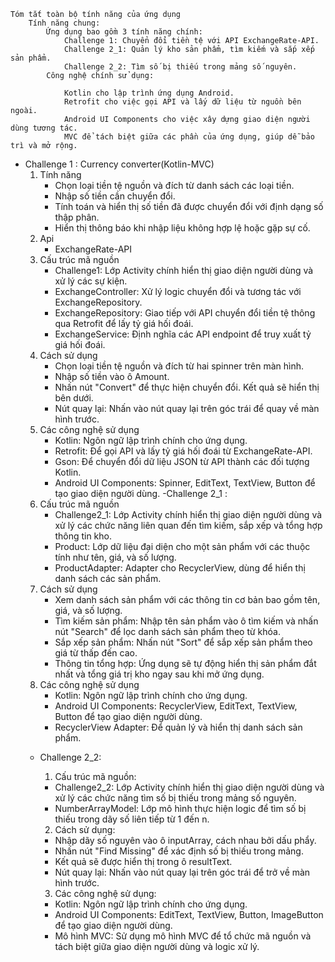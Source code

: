     Tóm tắt toàn bộ tính năng của ứng dụng
        Tính năng chung:
            Ứng dụng bao gồm 3 tính năng chính:
                Challenge 1: Chuyển đổi tiền tệ với API ExchangeRate-API.
                Challenge 2_1: Quản lý kho sản phẩm, tìm kiếm và sắp xếp sản phẩm.
                Challenge 2_2: Tìm số bị thiếu trong mảng số nguyên.
            Công nghệ chính sử dụng:
                
                Kotlin cho lập trình ứng dụng Android.
                Retrofit cho việc gọi API và lấy dữ liệu từ nguồn bên ngoài.
                Android UI Components cho việc xây dựng giao diện người dùng tương tác.
                MVC để tách biệt giữa các phần của ứng dụng, giúp dễ bảo trì và mở rộng.

- Challenge 1 : Currency converter(Kotlin-MVC)
    1. Tính năng
        - Chọn loại tiền tệ nguồn và đích từ danh sách các loại tiền.
        - Nhập số tiền cần chuyển đổi.
        - Tính toán và hiển thị số tiền đã được chuyển đổi với định dạng số thập phân.
        - Hiển thị thông báo khi nhập liệu không hợp lệ hoặc gặp sự cố.
    2. Api 
        -  ExchangeRate-API
    3. Cấu trúc mã nguồn
       - Challenge1: Lớp Activity chính hiển thị giao diện người dùng và xử lý các sự kiện.
       - ExchangeController: Xử lý logic chuyển đổi và tương tác với ExchangeRepository.
       - ExchangeRepository: Giao tiếp với API chuyển đổi tiền tệ thông qua Retrofit để lấy tỷ giá hối đoái.
       - ExchangeService: Định nghĩa các API endpoint để truy xuất tỷ giá hối đoái.
    5. Cách sử dụng
       - Chọn loại tiền tệ nguồn và đích từ hai spinner trên màn hình.
       - Nhập số tiền vào ô Amount.
       - Nhấn nút "Convert" để thực hiện chuyển đổi. Kết quả sẽ hiển thị bên dưới.
       - Nút quay lại: Nhấn vào nút quay lại trên góc trái để quay về màn hình trước.
    6. Các công nghệ sử dụng
       - Kotlin: Ngôn ngữ lập trình chính cho ứng dụng.
       - Retrofit: Để gọi API và lấy tỷ giá hối đoái từ ExchangeRate-API.
       - Gson: Để chuyển đổi dữ liệu JSON từ API thành các đối tượng Kotlin.
       - Android UI Components: Spinner, EditText, TextView, Button để tạo giao diện người dùng.
-Challenge 2_1 :
  1. Cấu trúc mã nguồn
      - Challenge2_1: Lớp Activity chính hiển thị giao diện người dùng và xử lý các chức năng liên quan đến tìm kiếm, sắp xếp và tổng hợp thông tin kho.
      - Product: Lớp dữ liệu đại diện cho một sản phẩm với các thuộc tính như tên, giá, và số lượng.
      - ProductAdapter: Adapter cho RecyclerView, dùng để hiển thị danh sách các sản phẩm.
  2. Cách sử dụng
      - Xem danh sách sản phẩm với các thông tin cơ bản bao gồm tên, giá, và số lượng.
      - Tìm kiếm sản phẩm: Nhập tên sản phẩm vào ô tìm kiếm và nhấn nút "Search" để lọc danh sách sản phẩm theo từ khóa.
      - Sắp xếp sản phẩm: Nhấn nút "Sort" để sắp xếp sản phẩm theo giá từ thấp đến cao.
      - Thông tin tổng hợp: Ứng dụng sẽ tự động hiển thị sản phẩm đắt nhất và tổng giá trị kho ngay sau khi mở ứng dụng.
  3. Các công nghệ sử dụng
      - Kotlin: Ngôn ngữ lập trình chính cho ứng dụng.
      - Android UI Components: RecyclerView, EditText, TextView, Button để tạo giao diện người dùng.
      - RecyclerView Adapter: Để quản lý và hiển thị danh sách sản phẩm.
  - Challenge 2_2:

    1. Cấu trúc mã nguồn:

      - Challenge2_2: Lớp Activity chính hiển thị giao diện người dùng và xử lý các chức năng tìm số bị thiếu trong mảng số nguyên.
      - NumberArrayModel: Lớp mô hình thực hiện logic để tìm số bị thiếu trong dãy số liên tiếp từ 1 đến n.
    2. Cách sử dụng:

      - Nhập dãy số nguyên vào ô inputArray, cách nhau bởi dấu phẩy.
      - Nhấn nút "Find Missing" để xác định số bị thiếu trong mảng.
      - Kết quả sẽ được hiển thị trong ô resultText.
      - Nút quay lại: Nhấn vào nút quay lại trên góc trái để trở về màn hình trước.
    3. Các công nghệ sử dụng:

      - Kotlin: Ngôn ngữ lập trình chính cho ứng dụng.
      - Android UI Components: EditText, TextView, Button, ImageButton để tạo giao diện người dùng.
      - Mô hình MVC: Sử dụng mô hình MVC để tổ chức mã nguồn và tách biệt giữa giao diện người dùng và logic xử lý.



